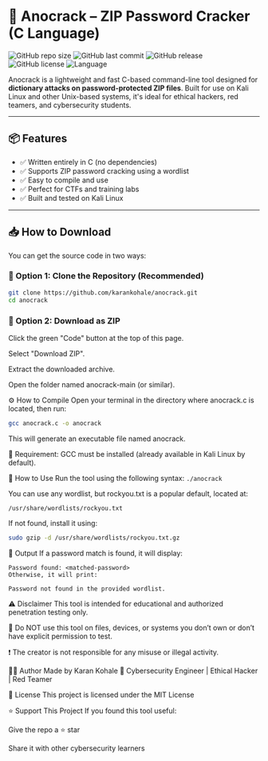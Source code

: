 # 🔐 Anocrack – ZIP Password Cracker (C Language)

![GitHub repo size](https://img.shields.io/github/repo-size/karankohale/anocrack)
![GitHub last commit](https://img.shields.io/github/last-commit/karankohale/anocrack)
![GitHub release](https://img.shields.io/github/v/release/karankohale/anocrack)
![GitHub license](https://img.shields.io/github/license/karankohale/anocrack)
![Language](https://img.shields.io/badge/language-C-blue)

Anocrack is a lightweight and fast C-based command-line tool designed for **dictionary attacks on password-protected ZIP files**. Built for use on Kali Linux and other Unix-based systems, it's ideal for ethical hackers, red teamers, and cybersecurity students.

---

## 📦 Features

- ✅ Written entirely in C (no dependencies)
- ✅ Supports ZIP password cracking using a wordlist
- ✅ Easy to compile and use
- ✅ Perfect for CTFs and training labs
- ✅ Built and tested on Kali Linux

---

## 📥 How to Download

You can get the source code in two ways:

### 🔹 Option 1: Clone the Repository (Recommended)

```bash
git clone https://github.com/karankohale/anocrack.git
cd anocrack
```

### 🔹 Option 2: Download as ZIP
Click the green "Code" button at the top of this page.

Select "Download ZIP".

Extract the downloaded archive.

Open the folder named anocrack-main (or similar).

⚙️ How to Compile
Open your terminal in the directory where anocrack.c is located, then run:

```bash
gcc anocrack.c -o anocrack
```
This will generate an executable file named anocrack.

🔧 Requirement: GCC must be installed (already available in Kali Linux by default).

🚀 How to Use
Run the tool using the following syntax:
```./anocrack```

You can use any wordlist, but rockyou.txt is a popular default, located at:
```
/usr/share/wordlists/rockyou.txt
```
If not found, install it using:

```bash
sudo gzip -d /usr/share/wordlists/rockyou.txt.gz
```
📌 Output
If a password match is found, it will display:
```
Password found: <matched-password>
Otherwise, it will print:
```
```
Password not found in the provided wordlist.
```
⚠️ Disclaimer
This tool is intended for educational and authorized penetration testing only.

🚫 Do NOT use this tool on files, devices, or systems you don’t own or don’t have explicit permission to test.

❗ The creator is not responsible for any misuse or illegal activity.

👨‍💻 Author
Made by Karan Kohale
🎯 Cybersecurity Engineer | Ethical Hacker | Red Teamer

🪪 License
This project is licensed under the MIT License

⭐ Support This Project
If you found this tool useful:

Give the repo a ⭐ star

Share it with other cybersecurity learners
